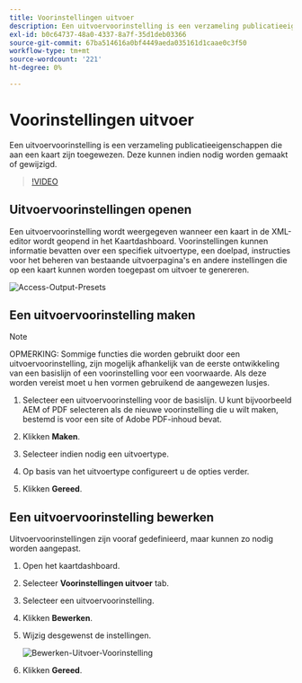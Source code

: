 ```yaml
---
title: Voorinstellingen uitvoer
description: Een uitvoervoorinstelling is een verzameling publicatieeigenschappen die aan een kaart zijn toegewezen
exl-id: b0c64737-48a0-4337-8a7f-35d1deb03366
source-git-commit: 67ba514616a0bf4449aeda035161d1caae0c3f50
workflow-type: tm+mt
source-wordcount: '221'
ht-degree: 0%

---
```


# Voorinstellingen uitvoer

Een uitvoervoorinstelling is een verzameling publicatieeigenschappen die aan een kaart zijn toegewezen. Deze kunnen indien nodig worden gemaakt of gewijzigd.

>[!VIDEO](https://video.tv.adobe.com/v/338989?quality=12&learn=on)

## Uitvoervoorinstellingen openen

Een uitvoervoorinstelling wordt weergegeven wanneer een kaart in de XML-editor wordt geopend in het Kaartdashboard. Voorinstellingen kunnen informatie bevatten over een specifiek uitvoertype, een doelpad, instructies voor het beheren van bestaande uitvoerpagina&#39;s en andere instellingen die op een kaart kunnen worden toegepast om uitvoer te genereren.

![Access-Output-Presets](images/access-output-presets.png)

## Een uitvoervoorinstelling maken

>[!NOTE]
>
>OPMERKING: Sommige functies die worden gebruikt door een uitvoervoorinstelling, zijn mogelijk afhankelijk van de eerste ontwikkeling van een basislijn of een voorinstelling voor een voorwaarde. Als deze worden vereist moet u hen vormen gebruikend de aangewezen lusjes.

1. Selecteer een uitvoervoorinstelling voor de basislijn. U kunt bijvoorbeeld AEM of PDF selecteren als de nieuwe voorinstelling die u wilt maken, bestemd is voor een site of Adobe PDF-inhoud bevat.

1. Klikken **Maken**.

1. Selecteer indien nodig een uitvoertype.

1. Op basis van het uitvoertype configureert u de opties verder.

1. Klikken **Gereed**.

## Een uitvoervoorinstelling bewerken

Uitvoervoorinstellingen zijn vooraf gedefinieerd, maar kunnen zo nodig worden aangepast.

1. Open het kaartdashboard.

1. Selecteer **Voorinstellingen uitvoer** tab.

1. Selecteer een uitvoervoorinstelling.

1. Klikken **Bewerken**.

1. Wijzig desgewenst de instellingen.

   ![Bewerken-Uitvoer-Voorinstelling](images/edit-output-preset.png)

1. Klikken **Gereed**.
